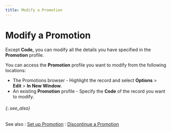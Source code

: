 ```yaml
---
title: Modify a Promotion
---
```


# Modify a Promotion


Except **Code,** you can modify all the details you have specified in the **Promotion** profile.


You can access the **Promotion** profile you want to modify from the following locations:

- The Promotions browser - Highlight the record and select **Options** > **Edit** > **In New Window**.
- An existing **Promotion** profile - Specify the **Code** of the record you want to modify.


###### {:.see_also}
See also
: [Set up Promotion]({{site.mi_baseurl}}/item-profile-details/item-pricing/promotions/set_up_promotion.html)
: [Discontinue a Promotion]({{site.mi_baseurl}}/misc/discontinue_a_promotion.html)
